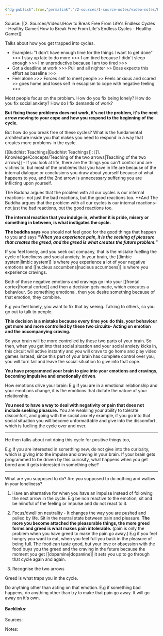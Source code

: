 ```yaml
---
{"dg-publish":true,"permalink":"/2-sources/1-source-notes/video-notes/how-to-break-free-from-life-s-endless-cycles-healthy-gamer-notes/","tags":["#notes"],"created":"2025-07-16T18:53:34.594+10:00","updated":"2025-07-18T07:41:47.339+10:00"}
---
```


Source: [[2. Sources/Videos/How to Break Free From Life's Endless Cycles - Healthy Gamer\|How to Break Free From Life's Endless Cycles - Healthy Gamer]]


Talks about how you get trapped into cycles.

- Examples: "I don't have enough time for the things I want to get done" >>> I stay up late to do more >>> I am tired because I didn't sleep enough >>> I'm unproductive because I am too tired >>>
- Got a deadline at work >>> Pull and all nighter >> Boss expects this effort as baseline >>>
- Feel alone >>> Forces self to meet people >> Feels anxious and scared >> goes home and loses self in escapism to cope with negative feeling >>>

Most people focus on the problem. 
How do you fix being lonely? How do you fix social anxiety? How do I fix demands of work? 

**But fixing those problems does not work, it's not the problem, it's the next arrow moving to your cope and how you respond to the beginning of the cycle.** 

But how do you break free of these cycles? 
What is the fundamental architecture inside you that makes you need to respond in a way that creates more problems in the cycle. 


[[Buddhist Teachings\|Buddhist Teachings]]:
[[1. Knowledge/Concepts/Teaching of the two arrows\|Teaching of the two arrows]] - If you look at life, there are the things you can't control and are victims to, but most of the problems that you have in life are because of the internal dialogue or conclusions you draw about yourself because of what happens to you, and the 2nd arrow is unnecessary suffering you are inflicting upon yourself. 

The Buddha argues that the problem with all our cycles is our internal reactions- not just the bad reactions, but the good reactions too. 
**And The Buddha argues that the problem with all our cycles is our internal reactions- not just the bad reactions, but the good reactions too. 

**The internal reaction that you indulge in, whether it is pride, misery or something in between, is what instigates the cycle.** 

**The buddha says** you should not feel good for the good things that happen to you and says ***"When you experience pain, it is the seeking of pleasure that creates the greed, and the greed is what creates the future problem."***


If you feel lonely, and you seek out company, that is the mistake fuelling the cycle of loneliness and social anxiety.
In your brain, the [[limbic system\|limbic system]] is where you experience a lot of your negative emotions and [[nucleus accumbens\|nucleus accumbens]] is where you experience cravings.

Both of those negative emotions and cravings go into your [[frontal cortex\|frontal cortex]] and then a decision gets made, which executes a behaviour. 
So something emotional, then you desire something because of that emotion, they combine. 

E.g you feel lonely, you want to fix that by seeing. Talking to others, so you go out to talk to people. 

**This decision is a mistake because every time you do this, your behaviour get more and more controlled by these two circuits- Acting on emotion and the accompanying craving.** 

So your brain will be more controlled by these two parts of your brain. So then, when you get into that social situation and your social anxiety kicks in, this circuit will active instantly and you will crave to go home and play video games instead, since this part of your brain has complete control over you, you will turn tail and leave the social situation to give into that cope. 

**You have programmed your brain to give into your emotions and cravings, becoming impulsive and emotionally driven.** 

How emotions drive your brain:
E.g if you are in a emotional relationship and your emotions change, it is the emotions that dictate the nature of your relationship. 

**You need to have a way to deal with negativity or pain that does not include seeking pleasure.** You are weakling your ability to tolerate discomfort, and going with the social anxiety example, if you go into that social situation you will become unformattable and give into the discomfort , which is fuelling the cycle over and over. 

----
He then talks about not doing this cycle for positive things too, 

E.g if you are interested in something new, do not give into the curiosity, which is giving into the impulse  and craving in your brain. If your brain gets programmed to be driven by this curiosity, what happens when you get bored and it gets interested in something else? 



---
What are you supposed to do?
Are you supposed to do nothing and wallow in your loneliness? 

1) Have an alternative for when you have an impulse instead of following the next arrow in the cycle. E.g be non reactive to the emotion, sit and be mindful of the feeling or impulse and do not react to it.
2) Focus/dwell on neutrality - It changes the way you are pushed and pulled by life. Sit in the neutral state between pain and pleasure. **The more you become attached the pleasurable things, the more greed forms and greed is what makes pain intolerable.** (pain is only the problem when you have greed to make the pain go away.) 
E.g if you feel hungry you want to eat, when you feel full you bask in the pleasure of being full. The food can taste good, but your love or obsession with the food buys you the greed and the craving in the future because the moment you get [[dopamine\|dopamine]] it sets you up to go through that cycle again and again. 

3) Recognise the two arrows


Greed is what traps you in the cycle. 

Do anything other than acting on that emotion. E.g if something bad happens, do anything other than try to make that pain go away. It will go away on it's own.





#### Backlinks:
Sources:


Notes:
